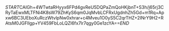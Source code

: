 $START$CAIGh+4WTwtaRHyyx6FPd4gvReU5DQPaZmQoHKjbnT+S3h/j65rj3CRyTaEwxMLTFNi4K8sW79ZhKyS6qm0JqMvbLCFRxUgdnhZh5Gd+m1Rq+Apxw6BC3UEboXuRczWtvlpNw0xhrar+c4Mveu1O0yS5C2qrTHZ+2INrY9H2+RAtsM0JGFIlgp+YV459FbLoLQZl6fx7lr7qgy0Ge1zcYA==$END$